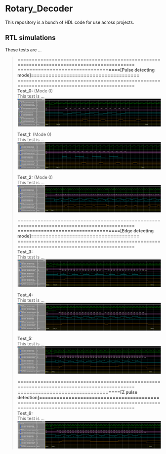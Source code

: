 # Rotary_Decoder
  This repository is a bunch of HDL code for use across projects.

## RTL simulations
  These tests are ...

> ===========================================================================================<br>
> **===================================[Pulse detecting mode]=====================================**<br>
> ===========================================================================================<br>
> **Test_0:** (Mode 0)<br>
> This test is ...
> ![Rotary_decoder_Test0](Images/Rotary_decoder_Test0.png "Rotary_Decoder_Test_0")
>
> **Test_1:** (Mode 0)<br>
> This test is ...
> ![Rotary_decoder_Test1](Images/Rotary_decoder_Test1.png "Rotary_Decoder_Test_1")
>
> **Test_2:** (Mode 0)<br>
> This test is ...
> ![Rotary_decoder_Test2](Images/Rotary_decoder_Test2.png "Rotary_Decoder_Test_2")
>
> ===========================================================================================<br>
> **===================================[Edge detecting mode]=====================================**<br>
> ===========================================================================================<br>
> **Test_3:**<br>
> This test is ...
> ![Rotary_decoder_Test3](Images/Rotary_decoder_Test3.png "Rotary_Decoder_Test_3")
>
> **Test_4:**<br>
> This test is ...
> ![Rotary_decoder_Test4](Images/Rotary_decoder_Test4.png "Rotary_Decoder_Test_4")
>
> **Test_5:**<br>
> This test is ...
> ![Rotary_decoder_Test5](Images/Rotary_decoder_Test5.png "Rotary_Decoder_Test_5")
>
> ===========================================================================================<br>
> **===================================[Z pulse detection]=========================================**<br>
> ===========================================================================================<br>
> **Test_6:**<br>
> This test is ...
> ![Rotary_decoder_Test5](Images/Rotary_decoder_Test5.png "Rotary_Decoder_Test_5")
